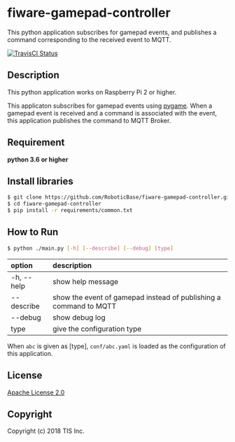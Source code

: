 # fiware-gamepad-controller
This python application subscribes for gamepad events, and publishes a command corresponding to the received event to MQTT.

[![TravisCI Status](https://travis-ci.org/RoboticBase/fiware-gamepad-controller.svg?branch=master)](https://travis-ci.org/RoboticBase/fiware-gamepad-controller)

## Description
This python application works on Raspberry Pi 2 or higher.

This applicaton subscribes for gamepad events using [pygame](https://www.pygame.org/docs/). When a gamepad event is received and a command is associated with the event, this application publishes the command to MQTT Broker.

## Requirement

**python 3.6 or higher**

## Install libraries

```bash
$ git clone https://github.com/RoboticBase/fiware-gamepad-controller.git
$ cd fiware-gamepad-controller
$ pip install -r requirements/common.txt
```

## How to Run

```bash
$ python ./main.py [-h] [--describe] [--debug] [type]
```

|option|description|
|:--|:--|
|-h, --help|show help message|
|--describe|show the event of gamepad instead of publishing a command to MQTT|
|--debug|show debug log|
|type|give the configuration type|

When `abc` is given as [type], `conf/abc.yaml` is loaded as the configuration of this application.

## License

[Apache License 2.0](/LICENSE)

## Copyright
Copyright (c) 2018 TIS Inc.
